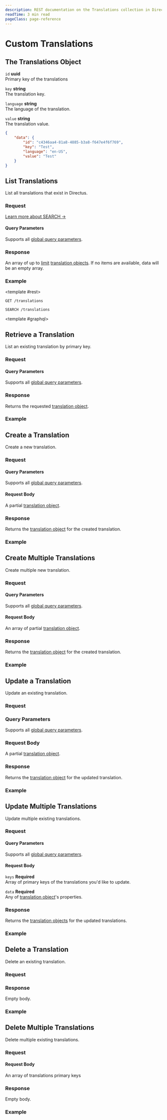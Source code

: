 ```yaml
---
description: REST documentation on the Translations collection in Directus.
readTime: 3 min read
pageClass: page-reference
---
```


# Custom Translations

## The Translations Object

`id` **uuid**\
Primary key of the translations

`key` **string**\
The translation key.

`language` **string**\
The language of the translation.

`value` **string**\
The translation value.

```json
{
	"data": {
		"id": "c4346aa4-81a8-4885-b3a8-f647e4f6f769",
		"key": "Test",
		"language": "en-US",
		"value": "Test"
	}
}
```

## List Translations

List all translations that exist in Directus.

### Request

<SnippetToggler :choices="['REST', 'GraphQL', 'SDK']" label="API">
<template #rest>

`GET /translations`

`SEARCH /translations`

</template>
<template #graphql>

</template>
<template #sdk>

```js
import { createDirectus } from '@directus/sdk';
import { rest, readTranslations} from '@directus/sdk/rest';
const client = createDirectus('directus_project_url').with(rest())

const result = await client.request(
    readTranslations({
        'fields' : ['*']
    })
);

console.log(result);
```

</template>
</SnippetToggler>

[Learn more about SEARCH ->](/reference/introduction#search-http-method)

#### Query Parameters

Supports all [global query parameters](/reference/query).

### Response

An array of up to [limit](/reference/query#limit) [translation objects](#the-translations-object). If no items are
available, data will be an empty array.

### Example
<SnippetToggler :choices="['REST', 'GraphQL', 'SDK']" label="API">

<template #rest>

`GET /translations`

`SEARCH /translations`

</template>

<template #graphql>


</template>
<template #sdk>

```js
import { createDirectus } from '@directus/sdk';
import { rest, readTranslations } from '@directus/sdk/rest';
const client = createDirectus('https://directus.example.com').with(rest())

const result = await client.request(
    readTranslations({
        'fields' : ['*']
    })
);

console.log(result);
```

</template>
</SnippetToggler>

## Retrieve a Translation

List an existing translation by primary key.

### Request

<SnippetToggler :choices="['REST', 'GraphQL', 'SDK']" label="API">
<template #rest>

`GET /translations/:id`

</template>
<template #graphql>

</template>
<template #sdk>

```js
import { createDirectus } from '@directus/sdk';
import { rest, readTranslation } from '@directus/sdk/rest';
const client = createDirectus('directus_project_url').with(rest())

const result = await client.request(
    readTranslation('translation_id',{
        'fields' : ['*']
    })
);

console.log(result);
```

</template>
</SnippetToggler>

#### Query Parameters

Supports all [global query parameters](/reference/query).

### Response

Returns the requested [translation object](#the-translations-object).

### Example

<SnippetToggler :choices="['REST', 'GraphQL', 'SDK']" label="API">
<template #rest>

`GET /translations/2fc325fb-299b-4d20-a9e7-a34349dee8b2`

</template>
<template #graphql>

</template>
<template #sdk>

```js
import { createDirectus } from '@directus/sdk';
import { rest, readTranslation } from '@directus/sdk/rest';
const client = createDirectus('https://directus.example.com').with(rest())

const result = await client.request(
    readTranslation('7b8c250a-6864-480f-b230-a4035d155123',{
        'fields' : ['*']
    })
);

console.log(result);
```

</template>
</SnippetToggler>

## Create a Translation

Create a new translation.

### Request

<SnippetToggler :choices="['REST', 'GraphQL', 'SDK']" label="API">
<template #rest>

`POST /translations`

```json
{
	"translation_field_1": "value_1",
	"translation_field_2": "value_2",
	"translation_field_3": "value_3"
}
```

</template>
<template #graphql>

</template>
<template #sdk>

```js
import { createDirectus } from '@directus/sdk';
import { rest, createTranslation } from '@directus/sdk/rest';
const client = createDirectus('directus_project_url').with(rest())

const result = await client.request(
    createTranslation({
		'translation_field_1': 'value_1',
		'translation_field_2': 'value_2',
		'translation_field_3': 'value_3'
    })
);
```

</template>
</SnippetToggler>

#### Query Parameters

Supports all [global query parameters](/reference/query).

#### Request Body

A partial [translation object](#the-translations-object).

### Response

Returns the [translation object](#the-translations-object) for the created translation.

### Example

<SnippetToggler :choices="['REST', 'GraphQL', 'SDK']" label="API">
<template #rest>

`POST /translations`

```json
{
	"key": "Test",
	"language": "en-US",
	"value": "My Test"
}
```

</template>
<template #graphql>

</template>
<template #sdk>

```js
import { createDirectus } from '@directus/sdk';
import { rest, createTranslation } from '@directus/sdk/rest';
const client = createDirectus('https://directus.example.com').with(rest())

const result = await client.request(
    createTranslation({
        'language' : 'fr_FR',
        'key' : 'test',
        'value' : 'test'

    })
);
```

</template>
</SnippetToggler>

## Create Multiple Translations

Create multiple new translation.

### Request

<SnippetToggler :choices="['REST', 'GraphQL', 'SDK']" label="API">
<template #rest>

`POST /translations`

```json
[
	{
		"translation_1_field_1": "value_1",
		"translation_1_field_2": "value_2",
		"translation_1_field_3": "value_3"
	},
	{
		"translation_2_field_1": "value_4",
		"translation_2_field_2": "value_5",
		"translation_2_field_3": "value_6"
	}
]
```

</template>
<template #graphql>

</template>
<template #sdk>

```js
import { createDirectus } from '@directus/sdk';
import { rest, createTranslations } from '@directus/sdk/rest';
const client = createDirectus('directus_project_url').with(rest())

const result = await client.request(
    createTranslations(
	[
		{
			'translation_1_field_1': 'value_1',
			'translation_1_field_2': 'value_2',
			'translation_1_field_3': 'value_3'
		},
		{
			'translation_2_field_1': 'value_4',
			'translation_2_field_2': 'value_5',
			'translation_2_field_3': 'value_6'
		}
	])
);

console.log(result);
```

</template>
</SnippetToggler>

#### Query Parameters

Supports all [global query parameters](/reference/query).

#### Request Body

An array of partial [translation object](#the-translations-object).

### Response

Returns the [translation object](#the-translations-object) for the created translation.

### Example

<SnippetToggler :choices="['REST', 'GraphQL', 'SDK']" label="API">
<template #rest>

`POST /translations`

```json
[
	{
		"key": "translation.key",
		"language": "en-US",
		"value": "My Translation"
	},
	{
		"key": "translation.key",
		"language": "en-GB",
		"value": "Another Translation"
	}
]
```

</template>
<template #graphql>

</template>
<template #sdk>

```js
import { createDirectus } from '@directus/sdk';
import { rest, createTranslations } from '@directus/sdk/rest';
const client = createDirectus('https://directus.example.com').with(rest())

const result = await client.request(
    createTranslations(
    [
        {
        'language' : 'fr-FR',
        'key' : 'test',
        'value' : 'test'
        },
        {
        'language' : 'it-IT',
        'key' : 'test_2',
        'value' : 'test_2'
        }
    ])
);

console.log(result);
```

</template>
</SnippetToggler>

## Update a Translation

Update an existing translation.

### Request

<SnippetToggler :choices="['REST', 'GraphQL', 'SDK']" label="API">
<template #rest>

`PATCH /translations/:id`

```json
{
	"translation_object_field": "value_1"
}
```

</template>
<template #graphql>

</template>
<template #sdk>

```js
import { createDirectus } from '@directus/sdk';
import { rest, updateTranslation } from '@directus/sdk/rest';
const client = createDirectus('directus_project_url').with(rest())

const result = await client.request(
    updateTranslation('translation_id',{
        'translation_field' : 'value'
    })
);

console.log(result);
```

</template>
</SnippetToggler>

### Query Parameters

Supports all [global query parameters](/reference/query).

### Request Body

A partial [translation object](#the-translations-object).

### Response

Returns the [translation object](#the-translations-object) for the updated translation.

### Example

<SnippetToggler :choices="['REST', 'GraphQL', 'SDK']" label="API">
<template #rest>

`PATCH /translations/2fc325fb-299b-4d20-a9e7-a34349dee8b2`

```json
{
	"value": "My Updated Translations"
}
```

</template>
<template #graphql>

</template>
<template #sdk>

```js
import { createDirectus } from '@directus/sdk';
import { rest, updateTranslation } from '@directus/sdk/rest';
const client = createDirectus('https://directus.example.com').with(rest())

const result = await client.request(
    updateTranslation('74f2aa3e-ad5c-424a-9ace-adab5ecb0fca',{
        'value' : 'this is the new value'
    })
);

console.log(result);
```

</template>
</SnippetToggler>

## Update Multiple Translations

Update multiple existing translations.

### Request

<SnippetToggler :choices="['REST', 'GraphQL', 'SDK']" label="API">
<template #rest>

`PATCH /translations`

```json
{
	"keys": ["translation_1_key", "translation_2_key"],
	"data": {
		"field": "value"
	}
}
```

</template>
<template #graphql>

</template>
<template #sdk>

```js
import { createDirectus } from '@directus/sdk';
import { rest, updatedTranslations } from '@directus/sdk/rest';
const client = createDirectus('directus_project_url').with(rest())

const result = await client.request(
    updatedTranslations(['translation_1_id','translation_2_id'],{
        'field' : 'value'
    })
);

console.log(result);
```

</template>
</SnippetToggler>

#### Query Parameters

Supports all [global query parameters](/reference/query).

#### Request Body

`keys` **Required**\
Array of primary keys of the translations you'd like to update.

`data` **Required**\
Any of [translation object](#the-translations-object)'s properties.

### Response

Returns the [translation objects](#the-translations-object) for the updated translations.

### Example

<SnippetToggler :choices="['REST', 'GraphQL', 'SDK']" label="API">
<template #rest>

`PATCH /translations`

```json
{
	"keys": ["3f2facab-7f05-4ee8-a7a3-d8b9c634a1fc", "7259bfa8-3786-45c6-8c08-cc688e7ba229"],
	"data": {
		"value": "Test Value"
	}
}
```

</template>
<template #graphql>

</template>
<template #sdk>

```js
import { createDirectus } from '@directus/sdk';
import { rest, updatedTranslations } from '@directus/sdk/rest';
const client = createDirectus('https://directus.example.com').with(rest())

const result = await client.request(
    updatedTranslations(['91be30ed-4f4e-481f-84be-860e0c25b035','74f2aa3e-ad5c-424a-9ace-adab5ecb0fcajj'],{
        'value' : 'this is the new value'
    })
);

console.log(result);
```

</template>
</SnippetToggler>

## Delete a Translation

Delete an existing translation.

### Request

<SnippetToggler :choices="['REST', 'GraphQL', 'SDK']" label="API">
<template #rest>

`DELETE /translations/:id`

</template>
<template #graphql>

</template>
</SnippetToggler>

### Response

Empty body.

### Example

<SnippetToggler :choices="['REST', 'GraphQL', 'SDK']" label="API">
<template #rest>

`DELETE /translations/12204ee2-2c82-4d9a-b044-2f4842a11dba`

</template>
<template #graphql>

</template>
</SnippetToggler>

## Delete Multiple Translations

Delete multiple existing translations.

### Request

<SnippetToggler :choices="['REST', 'GraphQL', 'SDK']" label="API">
<template #rest>

`DELETE /translations`

```json
["translation_1_key", "translation_2_key", "translation_3_key"]
```

</template>
<template #graphql>

</template>
</SnippetToggler>

#### Request Body

An array of translations primary keys

### Response

Empty body.

### Example

<SnippetToggler :choices="['REST', 'GraphQL', 'SDK']" label="API">
<template #rest>

`DELETE /translations`

```json
["25821236-8c2a-4f89-8fdc-c7d01f35877d", "02b9486e-4273-4fd5-b94b-e18fd923d1ed", "7d62f1e9-a83f-407b-84f8-1c184f014501"]
```

</template>
<template #graphql>

</template>
</SnippetToggler>
